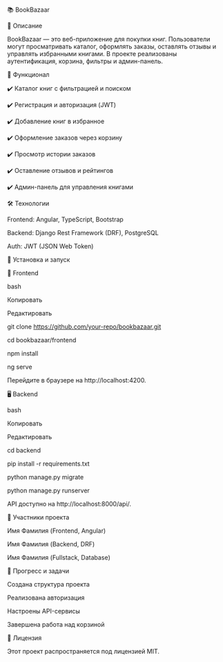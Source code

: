 📚 BookBazaar

📖 Описание

BookBazaar — это веб-приложение для покупки книг. Пользователи могут просматривать каталог, оформлять заказы, оставлять отзывы и управлять избранными книгами. В проекте реализованы аутентификация, корзина, фильтры и админ-панель.

🚀 Функционал

✔️ Каталог книг с фильтрацией и поиском

✔️ Регистрация и авторизация (JWT)

✔️ Добавление книг в избранное

✔️ Оформление заказов через корзину

✔️ Просмотр истории заказов

✔️ Оставление отзывов и рейтингов

✔️ Админ-панель для управления книгами


🛠️ Технологии

Frontend: Angular, TypeScript, Bootstrap

Backend: Django Rest Framework (DRF), PostgreSQL


Auth: JWT (JSON Web Token)

📂 Установка и запуск

🔧 Frontend

bash

Копировать

Редактировать

git clone https://github.com/your-repo/bookbazaar.git

cd bookbazaar/frontend

npm install

ng serve

Перейдите в браузере на http://localhost:4200.


🖥 Backend

bash

Копировать

Редактировать

cd backend

pip install -r requirements.txt

python manage.py migrate

python manage.py runserver

API доступно на http://localhost:8000/api/.

👥 Участники проекта

Имя Фамилия (Frontend, Angular)

Имя Фамилия (Backend, DRF)

Имя Фамилия (Fullstack, Database)

📌 Прогресс и задачи

 Создана структура проекта

 Реализована авторизация

 Настроены API-сервисы

 Завершена работа над корзиной

📜 Лицензия

Этот проект распространяется под лицензией MIT.